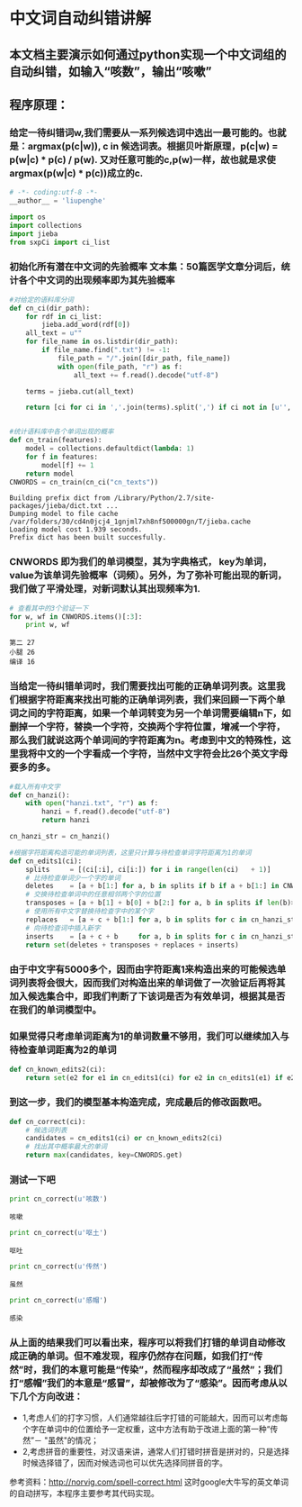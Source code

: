 
# 中文词自动纠错讲解
## 本文档主要演示如何通过python实现一个中文词组的自动纠错，如输入“咳数”，输出“咳嗽”
## 程序原理：
### 给定一待纠错词w,我们需要从一系列候选词中选出一最可能的。也就是：argmax(p(c|w)), c in 候选词表。根据贝叶斯原理，p(c|w) = p(w|c) * p(c) / p(w). 又对任意可能的c,p(w)一样，故也就是求使argmax(p(w|c) * p(c))成立的c.



```python
# -*- coding:utf-8 -*-
__author__ = 'liupenghe'

import os
import collections
import jieba
from sxpCi import ci_list
```

### 初始化所有潜在中文词的先验概率 文本集：50篇医学文章分词后，统计各个中文词的出现频率即为其先验概率


```python
#对给定的语料库分词
def cn_ci(dir_path):
    for rdf in ci_list:
        jieba.add_word(rdf[0])
    all_text = u""
    for file_name in os.listdir(dir_path):
        if file_name.find(".txt") != -1:
            file_path = "/".join([dir_path, file_name])
            with open(file_path, "r") as f:
                all_text += f.read().decode("utf-8")

    terms = jieba.cut(all_text)

    return [ci for ci in ','.join(terms).split(',') if ci not in [u'', u" "]]


#统计语料库中各个单词出现的概率
def cn_train(features):
    model = collections.defaultdict(lambda: 1)
    for f in features:
        model[f] += 1
    return model
CNWORDS = cn_train(cn_ci("cn_texts"))
```

    Building prefix dict from /Library/Python/2.7/site-packages/jieba/dict.txt ...
    Dumping model to file cache /var/folders/30/cd4n0jcj4_1gnjml7xh8nf500000gn/T/jieba.cache
    Loading model cost 1.939 seconds.
    Prefix dict has been built succesfully.


### CNWORDS 即为我们的单词模型，其为字典格式， key为单词，value为该单词先验概率（词频）。另外，为了弥补可能出现的新词，我们做了平滑处理，对新词默认其出现频率为1.


```python
# 查看其中的3个验证一下
for w, wf in CNWORDS.items()[:3]:
    print w, wf
```

    第二 27
    小腿 26
    编译 16


### 当给定一待纠错单词时，我们需要找出可能的正确单词列表。这里我们根据字符距离来找出可能的正确单词列表，我们来回顾一下两个单词之间的字符距离，如果一个单词转变为另一个单词需要编辑n下，如删掉一个字符，替换一个字符，交换两个字符位置，增减一个字符，那么我们就说这两个单词间的字符距离为n。考虑到中文的特殊性，这里我将中文的一个字看成一个字符，当然中文字符会比26个英文字母要多的多。


```python
#载入所有中文字
def cn_hanzi():
    with open("hanzi.txt", "r") as f:
        hanzi = f.read().decode("utf-8")
        return hanzi

cn_hanzi_str = cn_hanzi()
```


```python
#根据字符距离构造可能的单词列表，这里只计算与待检查单词字符距离为1的单词
def cn_edits1(ci):
    splits     = [(ci[:i], ci[i:]) for i in range(len(ci)   + 1)]
    # 比待检查单词少一个字的单词
    deletes    = [a + b[1:] for a, b in splits if b if a + b[1:] in CNWORDS] 
    # 交换待检查单词中的任意相邻两个字的位置
    transposes = [a + b[1] + b[0] + b[2:] for a, b in splits if len(b)>1 if a + b[1] + b[0] + b[2:] in CNWORDS] 
    # 使用所有中文字替换待检查字中的某个字
    replaces   = [a + c + b[1:] for a, b in splits for c in cn_hanzi_str if b if a + c + b[1:] in CNWORDS]
    # 向待检查词中插入新字
    inserts    = [a + c + b     for a, b in splits for c in cn_hanzi_str if a + c + b in CNWORDS]
    return set(deletes + transposes + replaces + inserts)
```

### 由于中文字有5000多个，因而由字符距离1来构造出来的可能候选单词列表将会很大，因而我们对构造出来的单词做了一次验证后再将其加入候选集合中，即我们判断了下该词是否为有效单词，根据其是否在我们的单词模型中。

### 如果觉得只考虑单词距离为1的单词数量不够用，我们可以继续加入与待检查单词距离为2的单词


```python
def cn_known_edits2(ci):
    return set(e2 for e1 in cn_edits1(ci) for e2 in cn_edits1(e1) if e2 in CNWORDS)
```

### 到这一步，我们的模型基本构造完成，完成最后的修改函数吧。


```python
def cn_correct(ci):
    # 候选词列表
    candidates = cn_edits1(ci) or cn_known_edits2(ci)
    # 找出其中概率最大的单词
    return max(candidates, key=CNWORDS.get)
```

### 测试一下吧


```python
print cn_correct(u'咳数')
```

    咳嗽



```python
print cn_correct(u'呕土')
```

    呕吐



```python
print cn_correct(u'传然')
```

    虽然



```python
print cn_correct(u'感帽')
```

    感染


### 从上面的结果我们可以看出来，程序可以将我们打错的单词自动修改成正确的单词。但不难发现，程序仍然存在问题，如我们打“传然”时，我们的本意可能是“传染”，然而程序却改成了“虽然”；我们打“感帽”我们的本意是“感冒”，却被修改为了“感染”。因而考虑从以下几个方向改进：
- 1,考虑人们的打字习惯，人们通常越往后字打错的可能越大，因而可以考虑每个字在单词中的位置给予一定权重，这中方法有助于改进上面的第一种“传然”－ "虽然"的情况；
- 2,考虑拼音的重要性，对汉语来讲，通常人们打错时拼音是拼对的，只是选择时候选择错了，因而对候选词也可以优先选择同拼音的字。

参考资料：http://norvig.com/spell-correct.html  这时google大牛写的英文单词的自动拼写，本程序主要参考其代码实现。
